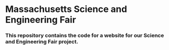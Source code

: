 # Massachusetts Science and Engineering Fair
### This repository contains the code for a website for our Science and Engineering Fair project.
